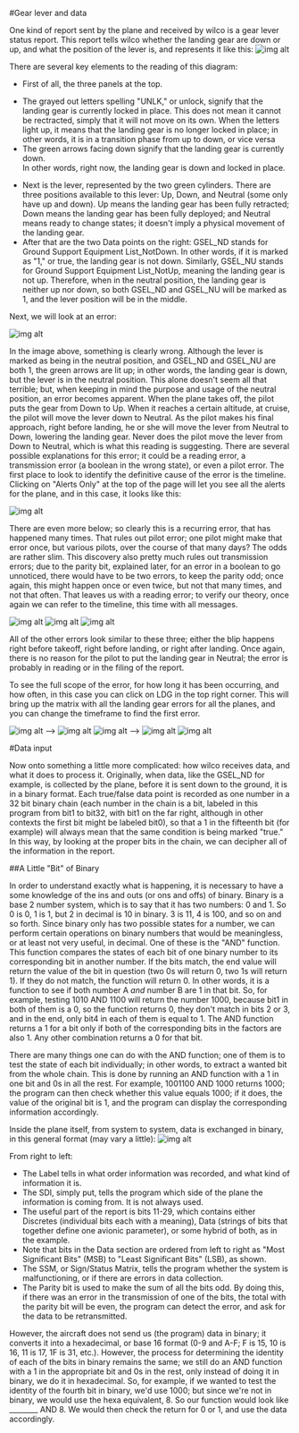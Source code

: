 #Gear lever and data

One kind of report sent by the plane and received by wilco is a gear lever status report.  This report tells wilco whether the landing gear are down or up, and what the position of the lever is, and represents it like this:
![img alt](https://github.com/flightwatching/wilco-api/blob/master/docs/UsersManual/img/Gearlever_01.PNG)

There are several key elements to the reading of this diagram:
* First of all, the three panels at the top.  
 - The grayed out letters spelling "UNLK," or unlock, signify that the landing gear is currently locked in place.  This does not mean it cannot be rectracted, simply that it will not move on its own.  When the letters light up, it means that the landing gear is no longer locked in place; in other words, it is in a transition phase from up to down, or vice versa
 - The green arrows facing down signify that the landing gear is currently down.  
In other words, right now, the landing gear is down and locked in place.
* Next is the lever, represented by the two green cylinders.  There are three positions available to this lever: Up, Down, and Neutral (some only have up and down).  Up means the landing gear has been fully retracted; Down means the landing gear has been fully deployed; and Neutral means ready to change states; it doesn't imply a physical movement of the landing gear.  
* After that are the two Data points on the right: GSEL_ND stands for Ground Support Equipment List_NotDown.  In other words, if it is marked as "1," or true, the landing gear is not down.  Similarly, GSEL_NU stands for Ground Support Equipment List_NotUp, meaning the landing gear is not up.  Therefore, when in the neutral position, the landing gear is neither up nor down, so both GSEL_ND and GSEL_NU will be marked as 1, and the lever position will be in the middle.

Next, we will look at an error: 

![img alt](https://github.com/flightwatching/wilco-api/blob/master/docs/UsersManual/img/Gearlever_02.PNG)

In the image above, something is clearly wrong.  Although the lever is marked as being in the neutral position, and GSEL_ND and GSEL_NU are both 1, the green arrows are lit up; in other words, the landing gear is down, but the lever is in the neutral position.  This alone doesn't seem all that terrible; but, when keeping in mind the purpose and usage of the neutral position, an error becomes apparent.  When the plane takes off, the pilot puts the gear from Down to Up.  When it reaches a certain altitude, at cruise, the pilot will move the lever down to Neutral.  As the pilot makes his final approach, right before landing, he or she will move the lever from Neutral to Down, lowering the landing gear.  Never does the pilot move the lever from Down to Neutral, which is what this reading is suggesting.  There are several possible explanations for this error; it could be a reading error, a transmission error (a boolean in the wrong state), or even a pilot error.  The first place to look to identify the definitive cause of the error is the timeline.  Clicking on "Alerts Only" at the top of the page will let you see all the alerts for the plane, and in this case, it looks like this: 

![img alt](https://github.com/flightwatching/wilco-api/blob/master/docs/UsersManual/img/Error_04.PNG)

There are even more below; so clearly this is a recurring error, that has happened many times.  That rules out pilot error; one pilot might make that error once, but various pilots, over the course of that many days?  The odds are rather slim.  This discovery also pretty much rules out transmission errors; due to the parity bit, explained later, for an error in a boolean to go unnoticed, there would have to be two errors, to keep the parity odd; once again, this might happen once or even twice, but not that many times, and not that often.  That leaves us with a reading error; to verify our theory, once again we can refer to the timeline, this time with all messages.  

![img alt](https://github.com/flightwatching/wilco-api/blob/master/docs/UsersManual/img/Error_02.PNG)
![img alt](https://github.com/flightwatching/wilco-api/blob/master/docs/UsersManual/img/Error_01.PNG)
![img alt](https://github.com/flightwatching/wilco-api/blob/master/docs/UsersManual/img/Error_05.PNG)

All of the other errors look similar to these three; either the blip happens right before takeoff, right before landing, or right after landing.  Once again, there is no reason for the pilot to put the landing gear in Neutral; the error is probably in reading or in the filing of the report.  

To see the full scope of the error, for how long it has been occurring, and how often, in this case you can click on LDG in the top right corner.  This will bring up the matrix with all the landing gear errors for all the planes, and you can change the timeframe to find the first error.  

![img alt](https://github.com/flightwatching/wilco-api/blob/master/docs/UsersManual/img/Matrix_01.PNG) --> ![img alt](https://github.com/flightwatching/wilco-api/blob/master/docs/UsersManual/img/Date_01.PNG)
![img alt](https://github.com/flightwatching/wilco-api/blob/master/docs/UsersManual/img/Matrix_02.PNG) --> ![img alt](https://github.com/flightwatching/wilco-api/blob/master/docs/UsersManual/img/Gearerrorplot.PNG)
![img alt](https://github.com/flightwatching/wilco-api/blob/master/docs/UsersManual/img/Gearerrorplot_02.PNG)


#Data input

Now onto something a little more complicated: how wilco receives data, and what it does to process it.  Originally, when data, like the GSEL_ND for example, is collected by the plane, before it is sent down to the ground, it is in a binary format.  Each true/false data point is recorded as one number in a 32 bit binary chain (each number in the chain is a bit, labeled in this program from bit1 to bit32, with bit1 on the far right, although in other contexts the first bit might be labeled bit0), so that a 1 in the fifteenth bit (for example) will always mean that the same condition is being marked "true."  In this way, by looking at the proper bits in the chain, we can decipher all of the information in the report.  

##A Little "Bit" of Binary

In order to understand exactly what is happening, it is necessary to have a some knowledge of the ins and outs (or ons and offs) of binary.  Binary is a base 2 number system, which is to say that it has two numbers: 0 and 1.  So 0 is 0, 1 is 1, but 2 in decimal is 10 in binary.  3 is 11, 4 is 100, and so on and so forth.  Since binary only has two possible states for a number, we can perform certain operations on binary numbers that would be meaningless, or at least not very useful, in decimal.  One of these is the "AND" function.  This function compares the states of each bit of one binary number to its corresponding bit in another number.  If the bits match, the end value will return the value of the bit in question (two 0s will return 0, two 1s will return 1).  If they do not match, the function will return 0.  In other words, it is a function to see if both number A *and* number B are 1 in that bit.  So, for example, testing 1010 AND 1100 will return the number 1000, because bit1 in both of them is a 0, so the function returns 0, they don't match in bits 2 or 3, and in the end, only bit4 in each of them is equal to 1.  The AND function returns a 1 for a bit only if both of the corresponding bits in the factors are also 1.  Any other combination returns a 0 for that bit.  

There are many things one can do with the AND function; one of them is to test the state of each bit individually; in other words, to extract a wanted bit from the whole chain.  This is done by running an AND function with a 1 in one bit and 0s in all the rest.  For example, 1001100 AND 1000 returns 1000; the program can then check whether this value equals 1000; if it does, the value of the original bit is 1, and the program can display the corresponding information accordingly.  

Inside the plane itself, from system to system, data is exchanged in binary, in this general format (may vary a little):
![img alt](https://github.com/flightwatching/wilco-api/blob/master/docs/UsersManual/img/BCDformat.PNG)

From right to left: 
* The Label tells in what order information was recorded, and what kind of information it is.  
* The SDI, simply put, tells the program which side of the plane the information is coming from.  It is not always used.
* The useful part of the report is bits 11-29, which contains either Discretes (individual bits each with a meaning), Data (strings of bits that together define one avionic parameter), or some hybrid of both, as in the example.  
* Note that bits in the Data section are ordered from left to right as "Most Significant Bits" (MSB) to "Least Significant Bits" (LSB), as shown.  
* The SSM, or Sign/Status Matrix, tells the program whether the system is malfunctioning, or if there are errors in data collection.  
* The Parity bit is used to make the sum of all the bits odd.  By doing this, if there was an error in the transmission of one of the bits, the total with the parity bit will be even, the program can detect the error, and ask for the data to be retransmitted.  

However, the aircraft does not send us (the program) data in binary; it converts it into a hexadecimal, or base 16 format (0-9 and A-F; F is 15, 10 is 16, 11 is 17, 1F is 31, etc.).  However, the process for determining the identity of each of the bits in binary remains the same; we still do an AND function with a 1 in the appropriate bit and 0s in the rest, only instead of doing it in binary, we do it in hexadecimal.  So, for example, if we wanted to test the identity of the fourth bit in binary, we'd use 1000; but since we're not in binary, we would use the hexa equivalent, 8.  So our function would look like ________ AND 8.  We would then check the return for 0 or 1, and use the data accordingly.   






